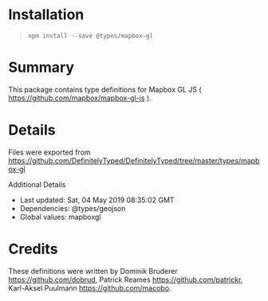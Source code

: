 # Installation
> `npm install --save @types/mapbox-gl`

# Summary
This package contains type definitions for Mapbox GL JS ( https://github.com/mapbox/mapbox-gl-js ).

# Details
Files were exported from https://github.com/DefinitelyTyped/DefinitelyTyped/tree/master/types/mapbox-gl

Additional Details
 * Last updated: Sat, 04 May 2019 08:35:02 GMT
 * Dependencies: @types/geojson
 * Global values: mapboxgl

# Credits
These definitions were written by Dominik Bruderer <https://github.com/dobrud>, Patrick Reames <https://github.com/patrickr>, Karl-Aksel Puulmann <https://github.com/macobo>.
